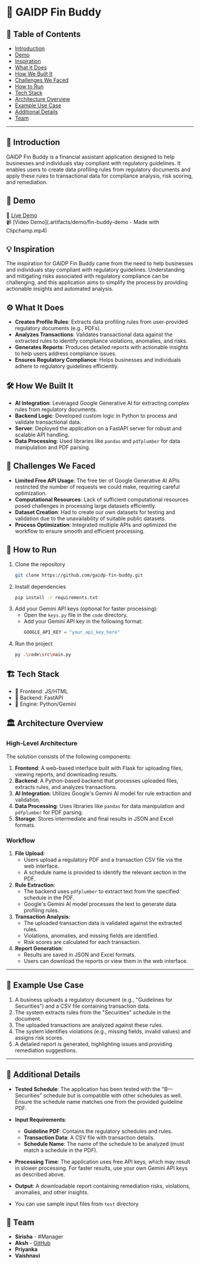 # 🚀 GAIDP Fin Buddy

## 📌 Table of Contents
- [Introduction](#introduction)
- [Demo](#demo)
- [Inspiration](#inspiration)
- [What It Does](#what-it-does)
- [How We Built It](#how-we-built-it)
- [Challenges We Faced](#challenges-we-faced)
- [How to Run](#how-to-run)
- [Tech Stack](#tech-stack)
- [Architecture Overview](#architecture-overview)
- [Example Use Case](#example-use-case)
- [Additional Details](#additional-details)
- [Team](#team)

---

## 🎯 Introduction
GAIDP Fin Buddy is a financial assistant application designed to help businesses and individuals stay compliant with regulatory guidelines. It enables users to create data profiling rules from regulatory documents and apply these rules to transactional data for compliance analysis, risk scoring, and remediation.

## 🎥 Demo
🔗 [Live Demo](http://localhost:5000/)  
📹 [Video Demo](.artifacts/demo/fin-buddy-demo - Made with Clipchamp.mp4)  

## 💡 Inspiration
The inspiration for GAIDP Fin Buddy came from the need to help businesses and individuals stay compliant with regulatory guidelines. Understanding and mitigating risks associated with regulatory compliance can be challenging, and this application aims to simplify the process by providing actionable insights and automated analysis.

## ⚙️ What It Does
- **Creates Profile Rules**: Extracts data profiling rules from user-provided regulatory documents (e.g., PDFs).
- **Analyzes Transactions**: Validates transactional data against the extracted rules to identify compliance violations, anomalies, and risks.
- **Generates Reports**: Produces detailed reports with actionable insights to help users address compliance issues.
- **Ensures Regulatory Compliance**: Helps businesses and individuals adhere to regulatory guidelines efficiently.

## 🛠️ How We Built It
- **AI Integration**: Leveraged Google Generative AI for extracting complex rules from regulatory documents.
- **Backend Logic**: Developed custom logic in Python to process and validate transactional data.
- **Server**: Deployed the application on a FastAPI server for robust and scalable API handling.
- **Data Processing**: Used libraries like `pandas` and `pdfplumber` for data manipulation and PDF parsing.

## 🚧 Challenges We Faced
- **Limited Free API Usage**: The free tier of Google Generative AI APIs restricted the number of requests we could make, requiring careful optimization.
- **Computational Resources**: Lack of sufficient computational resources posed challenges in processing large datasets efficiently.
- **Dataset Creation**: Had to create our own datasets for testing and validation due to the unavailability of suitable public datasets.
- **Process Optimization**: Integrated multiple APIs and optimized the workflow to ensure smooth and efficient processing.

## 🏃 How to Run
1. Clone the repository  
   ```sh
   git clone https://github.com/gaidp-fin-buddy.git
   ```
2. Install dependencies  
   ```sh
   pip install -r requirements.txt
   ```
3. Add your Gemini API keys (optional for faster processing):  
   - Open the `keys.py` file in the `code` directory.
   - Add your Gemini API key in the following format:  
     ```python
     GOOGLE_API_KEY = "your_api_key_here"
     ```
4. Run the project  
   ```sh
   py .\code\src\main.py
   ```

## 🏗️ Tech Stack
- 🔹 Frontend: JS/HTML
- 🔹 Backend: FastAPI
- 🔹 Engine: Python/Gemini

## 🏛️ Architecture Overview

### High-Level Architecture
The solution consists of the following components:
1. **Frontend**: A web-based interface built with Flask for uploading files, viewing reports, and downloading results.
2. **Backend**: A Python-based backend that processes uploaded files, extracts rules, and analyzes transactions.
3. **AI Integration**: Utilizes Google's Gemini AI model for rule extraction and validation.
4. **Data Processing**: Uses libraries like `pandas` for data manipulation and `pdfplumber` for PDF parsing.
5. **Storage**: Stores intermediate and final results in JSON and Excel formats.

### Workflow
1. **File Upload**:
   - Users upload a regulatory PDF and a transaction CSV file via the web interface.
   - A schedule name is provided to identify the relevant section in the PDF.
2. **Rule Extraction**:
   - The backend uses `pdfplumber` to extract text from the specified schedule in the PDF.
   - Google's Gemini AI model processes the text to generate data profiling rules.
3. **Transaction Analysis**:
   - The uploaded transaction data is validated against the extracted rules.
   - Violations, anomalies, and missing fields are identified.
   - Risk scores are calculated for each transaction.
4. **Report Generation**:
   - Results are saved in JSON and Excel formats.
   - Users can download the reports or view them in the web interface.

---

## 📝 Example Use Case
1. A business uploads a regulatory document (e.g., "Guidelines for Securities") and a CSV file containing transaction data.
2. The system extracts rules from the "Securities" schedule in the document.
3. The uploaded transactions are analyzed against these rules.
4. The system identifies violations (e.g., missing fields, invalid values) and assigns risk scores.
5. A detailed report is generated, highlighting issues and providing remediation suggestions.

---

## 📝 Additional Details
- **Tested Schedule**: The application has been tested with the "B—Securities" schedule but is compatible with other schedules as well. Ensure the schedule name matches one from the provided guideline PDF.
- **Input Requirements**:
  - **Guideline PDF**: Contains the regulatory schedules and rules.
  - **Transaction Data**: A CSV file with transaction details.
  - **Schedule Name**: The name of the schedule to be analyzed (must match a schedule in the PDF).
- **Processing Time**: The application uses free API keys, which may result in slower processing. For faster results, use your own Gemini API keys as described above.
- **Output**: A downloadable report containing remediation risks, violations, anomalies, and other insights.

- You can use sample input files from `test` directory

## 👥 Team
- **Sirisha** - #Manager
- **Aksh** - [GitHub](https://github.com/akshsharma4072) 
- **Priyanka**
- **Vaishnavi**
